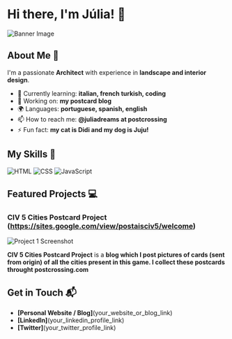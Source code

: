 # Hi there, I'm Júlia! 👋

![Banner Image](your_banner_image_url_here)

## About Me 🚀

I'm a passionate **Architect** with experience in **landscape and interior design**. 

- 🌱 Currently learning: **italian, french turkish, coding**
- 🔭 Working on: **my postcard blog**
- 🌍 Languages: **portuguese, spanish, english**
- 📫 How to reach me: **@juliadreams at postcrossing**
- ⚡ Fun fact: **my cat is Didi and my dog is Juju!**

## My Skills 🧠

![HTML](https://img.shields.io/badge/-HTML-E34F26?style=flat-square&logo=html5&logoColor=white)
![CSS](https://img.shields.io/badge/-CSS-1572B6?style=flat-square&logo=css3&logoColor=white)
![JavaScript](https://img.shields.io/badge/-JavaScript-F7DF1E?style=flat-square&logo=javascript&logoColor=black)

## Featured Projects 💻

### CIV 5 Cities Postcard Project (https://sites.google.com/view/postaisciv5/welcome)

![Project 1 Screenshot](project_1_screenshot_url)

**CIV 5 Cities Postcard Project** is a **blog which I post pictures of cards (sent from origin) of all the cities present in this game. I collect these postcards throught postcrossing.com** 

## Get in Touch 📬

- **[Personal Website / Blog]**(your_website_or_blog_link)
- **[LinkedIn]**(your_linkedin_profile_link)
- **[Twitter]**(your_twitter_profile_link)




<!---
juliadreamm/juliadreamm is a ✨ special ✨ repository because its `README.md` (this file) appears on your GitHub profile.
You can click the Preview link to take a look at your changes.
--->
